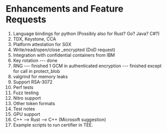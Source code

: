 # Enhancements and Feature Requests

1. Language bindings for python (Possibly also for Rust? Go? Java? C#?)
1. TDX, Keystone, CCA
1. Platform attestation for SGX
1. Write/read/open/close _encrypted (DoD request)
1. Integration with confidential containers from IBM
1. Key rotation --- done
1. RNG --- finished
1  GCM in authenticated encryption --- finished except for call in protect_blob
1. valgrind for memory leaks
1. Support RSA-3072
1. Perf tests
1. Fuzz testing
1. Nitro support
1. Other token formats
1. Test notes
1. GPU support
1. C++ --> Rust --> C++ (Microsoft suggestion)
1. Example scripts to run certifier in TEE.


